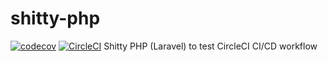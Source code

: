 # shitty-php
[![codecov](https://codecov.io/gh/hsarena/shitty-php/branch/master/graph/badge.svg)](https://codecov.io/gh/hsarena/shitty-php)
[![CircleCI](https://circleci.com/gh/hsarena/shitty-php.svg?style=svg)](https://circleci.com/gh/hsarena/shitty-php)
Shitty PHP (Laravel) to test CircleCI CI/CD workflow
